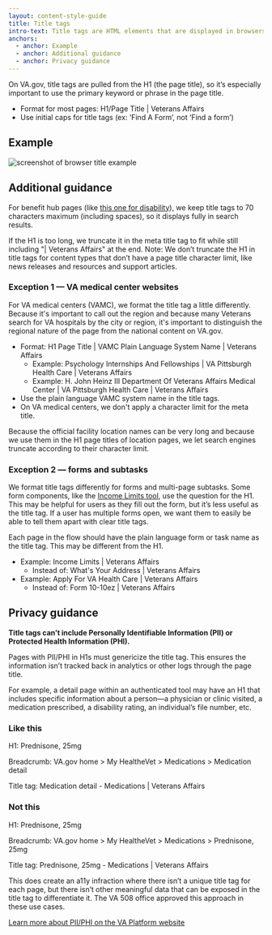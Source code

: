 ```yaml
---
layout: content-style-guide
title: Title tags
intro-text: Title tags are HTML elements that are displayed in browsers and on search engine results. They help people identify what the page is about and if it’s relevant to their search query. 
anchors:
  - anchor: Example
  - anchor: Additional guidance
  - anchor: Privacy guidance
---
```


On VA.gov, title tags are pulled from the H1 (the page title), so it’s especially important to use the primary keyword or phrase in the page title.

* Format for most pages: H1/Page Title \| Veterans Affairs
* Use initial caps for title tags (ex: ‘Find A Form’, not ‘Find a form’)

## Example

![screenshot of browser title example]({{site.baseurl}}/images/content-style-guide/writing-for-seo/browser-title-example-va-prescription-refill-and-tracking.png)

## Additional guidance

For benefit hub pages (like [this one for disability](https://www.va.gov/disability/)), we keep title tags to 70 characters maximum (including spaces), so it displays fully in search results.

If the H1 is too long, we truncate it in the meta title tag to fit while still including "\| Veterans Affairs" at the end. Note: We don’t truncate the H1 in title tags for content types that don’t have a page title character limit, like news releases and resources and support articles.

### Exception 1 — VA medical center websites

For VA medical centers (VAMC), we format the title tag a little differently. Because it's important to call out the region and because many Veterans search for VA hospitals by the city or region, it's important to distinguish the regional nature of the page from the national content on VA.gov.

- Format: H1 Page Title \| VAMC Plain Language System Name \| Veterans Affairs
  - Example: Psychology Internships And Fellowships \| VA Pittsburgh Health Care \| Veterans Affairs
  - Example: H. John Heinz III Department Of Veterans Affairs Medical Center \| VA Pittsburgh Health Care \| Veterans Affairs
- Use the plain language VAMC system name in the title tags.
- On VA medical centers, we don't apply a character limit for the meta title.

Because the official facility location names can be very long and because we use them in the H1 page titles of location pages, we let search engines truncate according to their character limit.  

### Exception 2 — forms and subtasks

We format title tags differently for forms and multi-page subtasks. Some form components, like the [Income Limits tool](https://www.va.gov/health-care/income-limits/zip), use the question for the H1. This may be helpful for users as they fill out the form, but it’s less useful as the title tag. If a user has multiple forms open, we want them to easily be able to tell them apart with clear title tags.

Each page in the flow should have the plain language form or task name as the title tag. This may be different from the H1.

- Example: Income Limits \| Veterans Affairs
  - Instead of: What's Your Address \| Veterans Affairs
- Example: Apply For VA Health Care \| Veterans Affairs
  - Instead of: Form 10-10ez \| Veterans Affairs

## Privacy guidance 

**Title tags can’t include Personally Identifiable Information (PII) or Protected Health Information (PHI).** 

Pages with PII/PHI in H1s must genericize the title tag. This ensures the information isn’t tracked back in analytics or other logs through the page title. 

For example, a detail page within an authenticated tool may have an H1 that includes specific information about a person—a physician or clinic visited, a medication prescribed, a disability rating, an individual’s file number, etc.   

<div class="do-dont">
<div class="do-dont__do">
<h3 class="do-dont__heading">Like this</h3>
<div class="do-dont__content" markdown="1">

H1: Prednisone, 25mg

Breadcrumb: VA.gov home > My HealtheVet > Medications > Medication detail

Title tag: Medication detail - Medications \| Veterans Affairs

</div>
</div>
<div class="do-dont__dont">
<h3 class="do-dont__heading">Not this</h3>
<div class="do-dont__content" markdown="1">

H1: Prednisone, 25mg

Breadcrumb: VA.gov home > My HealtheVet > Medications > Prednisone, 25mg

Title tag: Prednisone, 25mg - Medications \| Veterans Affairs

</div>
</div>
</div>

This does create an a11y infraction where there isn’t a unique title tag for each page, but there isn’t other meaningful data that can be exposed in the title tag to differentiate it. The VA 508 office approved this approach in these use cases.  

[Learn more about PII/PHI on the VA Platform website](https://depo-platform-documentation.scrollhelp.site/research-design/what-is-pii) 

